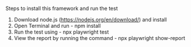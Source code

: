 Steps to install this framework and run the test

1. Download node.js (https://nodejs.org/en/download/) and install
2. Open Terminal and run - npm install
3. Run the test using - npx playwright test
4. View the report by running the command - npx playwright show-report